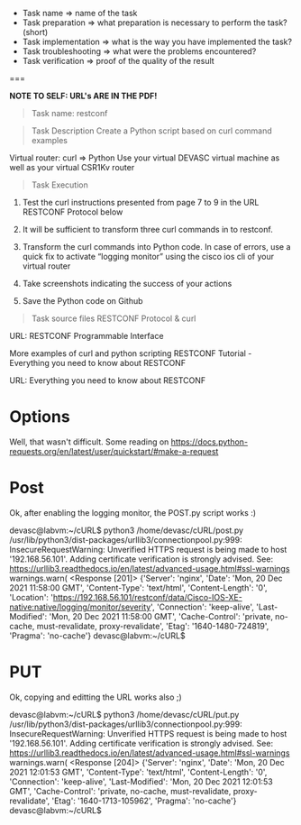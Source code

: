 * Task name => name of the task
* Task preparation => what preparation is necessary to perform the task? (short)
* Task implementation => what is the way you have implemented the task?
* Task troubleshooting => what were the problems encountered?
* Task verification => proof of the quality of the result



===

**NOTE TO SELF: URL's ARE IN THE PDF!**

>Task name: restconf

>Task Description Create a Python script based on curl command examples

Virtual router: curl => Python Use your virtual DEVASC virtual machine as well as your virtual CSR1Kv router

>Task Execution

1. Test the curl instructions presented from page 7 to 9 in the URL RESTCONF Protocol below

2. It will be sufficient to transform three curl commands in to restconf.

3. Transform the curl commands into Python code. In case of errors, use a quick fix to activate “logging monitor” using the cisco ios cli of your virtual router

4. Take screenshots indicating the success of your actions

5. Save the Python code on Github

>Task source files RESTCONF Protocol & curl

URL: RESTCONF Programmable Interface

More examples of curl and python scripting RESTCONF Tutorial - Everything you need to know about RESTCONF

URL: Everything you need to know about RESTCONF





# Options



Well, that wasn't difficult. Some reading on https://docs.python-requests.org/en/latest/user/quickstart/#make-a-request

# Post

Ok, after enabling the logging monitor, the POST.py script works :)

devasc@labvm:~/cURL$ python3 /home/devasc/cURL/post.py
/usr/lib/python3/dist-packages/urllib3/connectionpool.py:999: InsecureRequestWarning: Unverified HTTPS request is being made to host '192.168.56.101'. Adding certificate verification is strongly advised. See: https://urllib3.readthedocs.io/en/latest/advanced-usage.html#ssl-warnings
  warnings.warn(
<Response [201]>
{'Server': 'nginx', 'Date': 'Mon, 20 Dec 2021 11:58:00 GMT', 'Content-Type': 'text/html', 'Content-Length': '0', 'Location': 'https://192.168.56.101/restconf/data/Cisco-IOS-XE-native:native/logging/monitor/severity', 'Connection': 'keep-alive', 'Last-Modified': 'Mon, 20 Dec 2021 11:58:00 GMT', 'Cache-Control': 'private, no-cache, must-revalidate, proxy-revalidate', 'Etag': '1640-1480-724819', 'Pragma': 'no-cache'}
devasc@labvm:~/cURL$ 

# PUT

Ok, copying and editting the URL works also ;)

devasc@labvm:~/cURL$ python3 /home/devasc/cURL/put.py
/usr/lib/python3/dist-packages/urllib3/connectionpool.py:999: InsecureRequestWarning: Unverified HTTPS request is being made to host '192.168.56.101'. Adding certificate verification is strongly advised. See: https://urllib3.readthedocs.io/en/latest/advanced-usage.html#ssl-warnings
  warnings.warn(
<Response [204]>
{'Server': 'nginx', 'Date': 'Mon, 20 Dec 2021 12:01:53 GMT', 'Content-Type': 'text/html', 'Content-Length': '0', 'Connection': 'keep-alive', 'Last-Modified': 'Mon, 20 Dec 2021 12:01:53 GMT', 'Cache-Control': 'private, no-cache, must-revalidate, proxy-revalidate', 'Etag': '1640-1713-105962', 'Pragma': 'no-cache'}
devasc@labvm:~/cURL$ 



